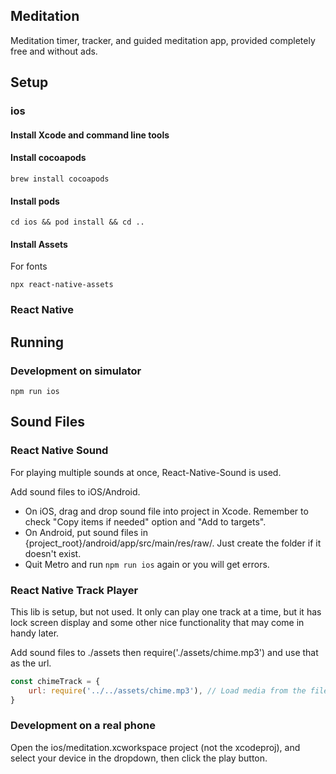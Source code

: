## Meditation
Meditation timer, tracker, and guided meditation app, provided completely free and without ads.

## Setup
### ios
#### Install Xcode and command line tools
#### Install cocoapods
```shell
brew install cocoapods
```
#### Install pods
```shell
cd ios && pod install && cd ..
```

#### Install Assets
For fonts
```shell
npx react-native-assets
```
### React Native

## Running
### Development on simulator
```shell
npm run ios
```

## Sound Files

### React Native Sound
For playing multiple sounds at once, React-Native-Sound is used.

Add sound files to iOS/Android.
- On iOS, drag and drop sound file into project in Xcode. Remember to check "Copy items if needed" option and "Add to targets".
- On Android, put sound files in {project_root}/android/app/src/main/res/raw/. Just create the folder if it doesn't exist.
- Quit Metro and run `npm run ios` again or you will get errors.

### React Native Track Player
This lib is setup, but not used.  It only can play one track at a time, but it has lock screen display and some other nice functionality that may come in handy later.

Add sound files to ./assets then require('./assets/chime.mp3') and use that as the url.

```javascript
const chimeTrack = {
    url: require('../../assets/chime.mp3'), // Load media from the file system.  No spaces allowed!
}
```

### Development on a real phone
Open the ios/meditation.xcworkspace project (not the xcodeproj), and select your device in the dropdown, then click the play button.


```shell

```
